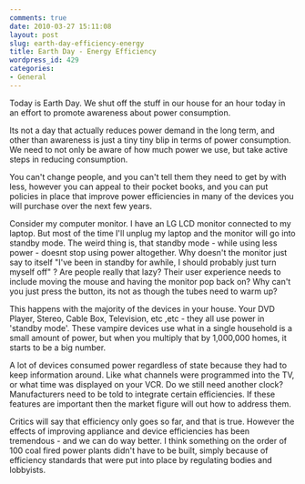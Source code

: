 ```yaml
---
comments: true
date: 2010-03-27 15:11:08
layout: post
slug: earth-day-efficiency-energy
title: Earth Day - Energy Efficiency
wordpress_id: 429
categories:
- General
---
```


Today is Earth Day. We shut off the stuff in our house for an hour today in an effort to promote awareness about power consumption.

Its not a day that actually reduces power demand in the long term, and other than awareness is just a tiny tiny blip in terms of power consumption. We need to not only be aware of how much power we use, but take active steps in reducing consumption.

You can't change people, and you can't tell them they need to get by with less, however you can appeal to their pocket books, and you can put policies in place that improve power efficiencies in many of the devices you will purchase over the next few years.

Consider my computer monitor. I have an LG LCD monitor connected to my laptop. But most of the time I'll unplug my laptop and the monitor will go into standby mode. The weird thing is, that standby mode - while using less power - doesnt stop using power altogether. Why doesn't the monitor just say to itself "I've been in standby for awhile, I should probably just turn myself off" ?
Are people really that lazy? Their user experience needs to include moving the mouse and having the monitor pop back on? Why can't you just press the button, its not as though the tubes need to warm up?

This happens with the majority of the devices in your house. Your DVD Player, Stereo, Cable Box, Television, etc ,etc - they all use power in 'standby mode'. These vampire devices use what in a single household is a small amount of power, but when you multiply that by 1,000,000 homes, it starts to be a big number.

A lot of devices consumed power regardless of state because they had to keep information around. Like what channels were programmed into the TV, or what time was displayed on your VCR. Do we still need another clock? Manufacturers need to be told to integrate certain efficiencies. If these features are important then the market figure will out how to address them.

Critics will say that efficiency only goes so far, and that is true. However the effects of improving appliance and device efficiencies has been tremendous - and we can do way better. I think something on the order of 100 coal fired power plants didn't have to be built, simply because of efficiency standards that were put into place by regulating bodies and lobbyists.

